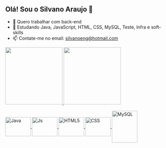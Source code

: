 ## Olá! Sou o Silvano Araujo 👋

- 🔭 Quero trabalhar com back-end
- 🌱 Estudando Java, JavaScript, HTML, CSS, MySQL, Teste, Infra e soft-skills
- 📫 Contate-me no email: silvanoeng@hotmail.com

<div>
  <a href="https://www.linkedin.com/in/silvano-araujo-pereira-0616083b/">
  <img height="180em" src="https://github-readme-stats.vercel.app/api?username=Silvanoeng&show_icons=true&theme=highcontrast&include_all_commits=true&count_private=true"/>
  <img height="180em" src="https://github-readme-stats.vercel.app/api/top-langs/?username=Silvanoeng&layout=compact&langs_count=7&theme=highcontrast"/>
</div>
<div style="display: inline_block"><br>
  <img align="center" alt="Java" height="60" width="80" src="https://silvanoeng.github.io/desafiosFrontEnd/img/java-original-wordmark.svg">
  <img align="center" alt="Js" height="60" width="80" src="https://silvanoeng.github.io/desafiosFrontEnd/img/javascript-original.svg">
  <img align="center" alt="HTML5" height="60" width="80" src="https://silvanoeng.github.io/desafiosFrontEnd/img/html5-original-wordmark.svg">
  <img align="center" alt="CSS" height="60" width="80" src="https://silvanoeng.github.io/desafiosFrontEnd/img/css3-original-wordmark.svg">
  <img align="center" alt="MySQL" height="100" width="80" src="https://silvanoeng.github.io/desafiosFrontEnd/img/mysql-original-wordmark.svg">
</div>
